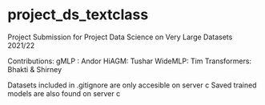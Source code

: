 # project_ds_textclass
Project Submission for Project Data Science on Very Large Datasets 2021/22

Contributions:
gMLP : Andor
HiAGM: Tushar
WideMLP: Tim
Transformers: Bhakti & Shirney

Datasets included in .gitignore are only accesible on server c
Saved trained models are also found on server c
